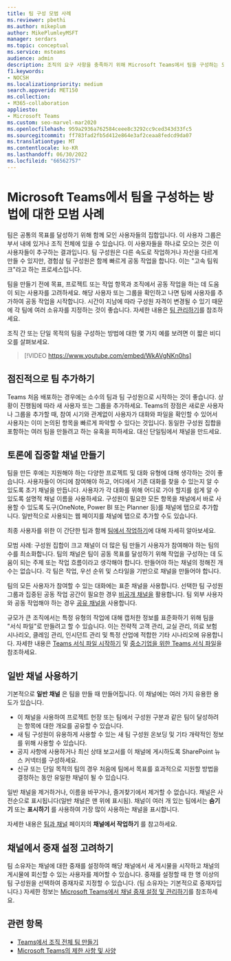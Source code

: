 ```yaml
---
title: 팀 구성 모범 사례
ms.reviewer: pbethi
ms.author: mikeplum
author: MikePlumleyMSFT
manager: serdars
ms.topic: conceptual
ms.service: msteams
audience: admin
description: 조직의 요구 사항을 충족하기 위해 Microsoft Teams에서 팀을 구성하는 모범 사례에 대해 알아보세요.
f1.keywords:
- NOCSH
ms.localizationpriority: medium
search.appverid: MET150
ms.collection:
- M365-collaboration
appliesto:
- Microsoft Teams
ms.custom: seo-marvel-mar2020
ms.openlocfilehash: 959a2936a762584ceee8c3292cc9ced343d33fc5
ms.sourcegitcommit: ff783fad2fb5d412e864e3af2ceaa8fedcd9da07
ms.translationtype: MT
ms.contentlocale: ko-KR
ms.lasthandoff: 06/30/2022
ms.locfileid: "66562757"
---
```

# <a name="best-practices-for-organizing-teams-in-microsoft-teams"></a>Microsoft Teams에서 팀을 구성하는 방법에 대한 모범 사례

팀은 공통의 목표를 달성하기 위해 함께 모인 사용자들의 집합입니다. 이 사용자 그룹은 부서 내에 있거나 조직 전체에 있을 수 있습니다. 이 사용자들을 하나로 모으는 것은 이 사용자들이 추구하는 결과입니다. 팀 구성원은 다른 속도로 작업하거나 자산을 다르게 만들 수 있지만, 경험삼 팀 구성원은 함께 빠르게 공동 작업을 합니다. 이는 "고속 팀워크"라고 하는 프로세스입니다.  

팀을 만들기 전에 목표, 프로젝트 또는 작업 항목과 조직에서 공동 작업을 하는 데 도움이 되는 사용자를 고려하세요. 해당 사용자 또는 그룹을 확인하고 나면 팀에 사용자를 추가하여 공동 작업을 시작합니다. 시간이 지남에 따라 구성원 자격이 변경될 수 있기 때문에 각 팀에 여러 소유자를 지정하는 것이 좋습니다. 자세한 내용은 [팀 관리하기](https://support.office.com/article/Teams-and-Channels-df38ae23-8f85-46d3-b071-cb11b9de5499)를 참조하세요.


조직 간 또는 단일 목적의 팀을 구성하는 방법에 대한 몇 가지 예를 보려면 이 짧은 비디오를 살펴보세요.

> [!VIDEO https://www.youtube.com/embed/WkAVgNKn0hs]

## <a name="add-teams-gradually"></a>점진적으로 팀 추가하기

Teams 처음 배포하는 경우에는 소수의 팀과 팀 구성원으로 시작하는 것이 좋습니다. 상황이 진행됨에 따라 새 사용자 또는 그룹을 추가하세요. Teams의 장점은 새로운 사용자나 그룹을 추가할 때, 참여 시기와 관계없이 사용자가 대화와 파일을 확인할 수 있어서 사용자는 이미 논의된 항목을 빠르게 파악할 수 있다는 것입니다. 동일한 구성원 집합을 포함하는 여러 팀을 만들려고 하는 유혹을 피하세요. 대신 단일팀에서 채널을 만드세요.

## <a name="create-channels-to-focus-discussions"></a>토론에 집중할 채널 만들기

팀을 만든 후에는 지원해야 하는 다양한 프로젝트 및 대화 유형에 대해 생각하는 것이 좋습니다. 사용자들이 어디에 참여해야 하고, 어디에서 기존 대화를 찾을 수 있는지 알 수 있도록 초기 채널을 만듭니다. 사용자가 각 대화를 위해 어디로 가야 할지를 쉽게 알 수 있도록 설명적 채널 이름을 사용하세요. 구성원이 필요한 모든 항목을 채널에서 바로 사용할 수 있도록 도구(OneNote, Power BI 또는 Planner 등)를 채널에 탭으로 추가합니다. 일반적으로 사용되는 웹 페이지를 채널에 탭으로 추가할 수도 있습니다.

최종 사용자를 위한 이 간단한 팁과 함께 [팀에서 작업하기](https://support.office.com/article/teams-and-channels-df38ae23-8f85-46d3-b071-cb11b9de5499#ID0EAABAAA=Work_in_teams)에 대해 자세히 알아보세요.

모범 사례: 구성원 집합이 크고 채널이 더 많은 팀 만들기 사용자가 참여해야 하는 팀의 수를 최소화합니다. 팀의 채널은 팀이 공동 목표를 달성하기 위해 작업을 구성하는 데 도움이 되는 주제 또는 작업 흐름이라고 생각해야 합니다. 만들어야 하는 채널의 정해진 개수는 없습니다. 각 팀은 작업, 우선 순위 및 스타일을 기반으로 채널을 만들어야 합니다.

팀의 모든 사용자가 참여할 수 있는 대화에는 표준 채널을 사용합니다. 선택한 팀 구성원 그룹과 집중된 공동 작업 공간이 필요한 경우 [비공개 채널을](private-channels.md) 활용합니다. 팀 외부 사용자와 공동 작업해야 하는 경우 [공유 채널을](shared-channels.md) 사용합니다.

규모가 큰 조직에서는 특정 유형의 작업에 대해 캡처한 정보를 표준화하기 위해 팀을 "서식 파일"로 만들려고 할 수 있습니다. 이는 전략적 고객 관리, 교실 관리, 의료 보험 시나리오, 클레임 관리, 인시던트 관리 및 특정 산업에 적합한 기타 시나리오에 유용합니다. 자세한 내용은 [Teams 서식 파일 시작하기](get-started-with-teams-templates.md) 및 [중소기업을 위한 Teams 서식 파일](smb-templates.md)을 참조하세요.

## <a name="use-the-general-channel"></a>일반 채널 사용하기

기본적으로 **일반 채널** 은 팀을 만들 때 만들어집니다. 이 채널에는 여러 가지 유용한 용도가 있습니다.

- 이 채널을 사용하여 프로젝트 헌장 또는 팀에서 구성원 구분과 같은 팀이 달성하려는 항목에 대한 개요를 공유할 수 있습니다.
- 새 팀 구성원이 유용하게 사용할 수 있는 새 팀 구성원 온보딩 및 기타 개략적인 정보를 위해 사용할 수 있습니다.
- 공지 사항에 사용하거나 최신 상태 보고서를 이 채널에 게시하도록 SharePoint 뉴스 커넥터를 구성하세요.  
- 신규 또는 단일 목적의 팀의 경우 처음에 팀에서 목표를 효과적으로 지원할 방법을 결정하는 동안 유일한 채널이 될 수 있습니다.

일반 채널을 제거하거나, 이름을 바꾸거나, 즐겨찾기에서 제거할 수 없습니다. 채널은 사전순으로 표시됩니다(일반 채널은 맨 위에 표시됨). 채널이 여러 개 있는 팀에서는 **숨기기** 또는 **표시하기** 를 사용하여 가장 많이 사용하는 채널을 표시합니다.

자세한 내용은 [팀과 채널](https://support.office.com/article/teams-and-channels-df38ae23-8f85-46d3-b071-cb11b9de5499#ID0EAABAAA=Work_in_channels) 페이지의 **채널에서 작업하기** 를 참고하세요.

## <a name="consider-setting-up-moderation-in-your-channels"></a>채널에서 중재 설정 고려하기

팀 소유자는 채널에 대한 중재를 설정하여 해당 채널에서 새 게시물을 시작하고 채널의 게시물에 회신할 수 있는 사용자를 제어할 수 있습니다. 중재를 설정할 때 한 명 이상의 팀 구성원을 선택하여 중재자로 지정할 수 있습니다. (팀 소유자는 기본적으로 중재자입니다.) 자세한 정보는 [Microsoft Teams에서 채널 중재 설정 및 관리하기](manage-channel-moderation-in-teams.md)를 참조하세요.

## <a name="related-topics"></a>관련 항목

- [Teams에서 조직 전체 팀 만들기](create-an-org-wide-team.md)
- [Microsoft Teams의 제한 사항 및 사양](limits-specifications-teams.md)
